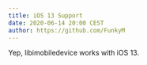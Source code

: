 ```yaml
---
title: iOS 13 Support
date: 2020-06-14 20:00 CEST
author: https://github.com/FunkyM
---
```


Yep, libimobiledevice works with iOS 13.